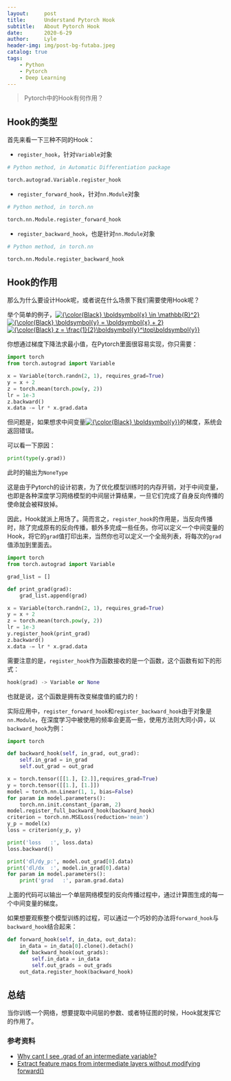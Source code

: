 ```yaml
---
layout:     post
title:      Understand Pytorch Hook
subtitle:   About Pytorch Hook
date:       2020-6-29
author:     Lyle
header-img: img/post-bg-futaba.jpeg
catalog: true
tags:
    - Python
    - Pytorch
    - Deep Learning
---
```


>Pytorch中的Hook有何作用？

## Hook的类型

首先来看一下三种不同的Hook：

- `register_hook`，针对`Variable`对象

```python
# Python method, in Automatic Differentiation package

torch.autograd.Variable.register_hook
```


- `register_forward_hook`，针对`nn.Module`对象

```python
# Python method, in torch.nn

torch.nn.Module.register_forward_hook
```


- `register_backward_hook`，也是针对`nn.Module`对象

```python
# Python method, in torch.nn

torch.nn.Module.register_backward_hook
```

## Hook的作用

那么为什么要设计Hook呢，或者说在什么场景下我们需要使用Hook呢？

<p>举个简单的例子，<a href="https://www.codecogs.com/eqnedit.php?latex=\inline&space;{\color{Black}&space;\boldsymbol{x}&space;\in&space;\mathbb{R}^2}" target="_blank"><img src="https://latex.codecogs.com/svg.latex?\inline&space;{\color{Black}&space;\boldsymbol{x}&space;\in&space;\mathbb{R}^2}" title="{\color{Black} \boldsymbol{x} \in \mathbb{R}^2}" /></a><a href="https://www.codecogs.com/eqnedit.php?latex=\inline&space;{\color{Black}&space;\boldsymbol{y}&space;=&space;\boldsymbol{x}&space;&plus;&space;2}" target="_blank"><img src="https://latex.codecogs.com/svg.latex?\inline&space;{\color{Black}&space;\boldsymbol{y}&space;=&space;\boldsymbol{x}&space;&plus;&space;2}" title="{\color{Black} \boldsymbol{y} = \boldsymbol{x} + 2}" /></a><a href="https://www.codecogs.com/eqnedit.php?latex=\inline&space;{\color{Black}&space;z&space;=&space;\frac{1}{2}\boldsymbol{y}^\top\boldsymbol{y}}" target="_blank"><img src="https://latex.codecogs.com/svg.latex?\inline&space;{\color{Black}&space;z&space;=&space;\frac{1}{2}\boldsymbol{y}^\top\boldsymbol{y}}" title="{\color{Black} z = \frac{1}{2}\boldsymbol{y}^\top\boldsymbol{y}}" /></a></p>

你想通过梯度下降法求最小值，在Pytorch里面很容易实现，你只需要：

```python
import torch
from torch.autograd import Variable

x = Variable(torch.randn(2, 1), requires_grad=True)
y = x + 2
z = torch.mean(torch.pow(y, 2))
lr = 1e-3
z.backward()
x.data -= lr * x.grad.data
```

<p>但问题是，如果想求中间变量<a href="https://www.codecogs.com/eqnedit.php?latex=\inline&space;{\color{Black}&space;\boldsymbol{y}}" target="_blank"><img src="https://latex.codecogs.com/svg.latex?\inline&space;{\color{Black}&space;\boldsymbol{y}}" title="{\color{Black} \boldsymbol{y}}" /></a>的梯度，系统会返回错误。</p>

可以看一下原因：

```python
print(type(y.grad))
```

此时的输出为`NoneType`

这是由于Pytorch的设计初衷，为了优化模型训练时的内存开销，对于中间变量，也即是各种深度学习网络模型的中间层计算结果，一旦它们完成了自身反向传播的使命就会被释放掉。

因此，Hook就派上用场了。简而言之，`register_hook`的作用是，当反向传播时，除了完成原有的反向传播，额外多完成一些任务。你可以定义一个中间变量的Hook，将它的`grad`值打印出来，当然你也可以定义一个全局列表，将每次的`grad`值添加到里面去。

```python
import torch
from torch.autograd import Variable

grad_list = []

def print_grad(grad):
    grad_list.append(grad)

x = Variable(torch.randn(2, 1), requires_grad=True)
y = x + 2
z = torch.mean(torch.pow(y, 2))
lr = 1e-3
y.register_hook(print_grad)
z.backward()
x.data -= lr * x.grad.data
```

需要注意的是，`register_hook`作为函数接收的是一个函数，这个函数有如下的形式：

```python
hook(grad) -> Variable or None
```

也就是说，这个函数是拥有改变梯度值的威力的！

实际应用中，`register_forward_hook`和`register_backward_hook`由于对象是`nn.Module`，在深度学习中被使用的频率会更高一些，使用方法则大同小异，以`backward_hook`为例：

```python
import torch

def backward_hook(self, in_grad, out_grad):
    self.in_grad = in_grad
    self.out_grad = out_grad

x = torch.tensor([[1.], [2.]],requires_grad=True)
y = torch.tensor([[1.], [1.]])
model = torch.nn.Linear(1, 1, bias=False)
for param in model.parameters():
    torch.nn.init.constant_(param, 2)
model.register_full_backward_hook(backward_hook)
criterion = torch.nn.MSELoss(reduction='mean')
y_p = model(x)
loss = criterion(y_p, y)

print('loss   :', loss.data)
loss.backward()

print('dl/dy_p:', model.out_grad[0].data)
print('dl/dx  :', model.in_grad[0].data)
for param in model.parameters():
    print('grad   :', param.grad.data)
```

上面的代码可以输出一个单层网络模型的反向传播过程中，通过计算图生成的每一个中间变量的梯度。

如果想要观察整个模型训练的过程，可以通过一个巧妙的办法将`forward_hook`与`backward_hook`结合起来：

```python
def forward_hook(self, in_data, out_data):
    in_data = in_data[0].clone().detach()
    def backward_hook(out_grads):
        self.in_data = in_data
        self.out_grads = out_grads
    out_data.register_hook(backward_hook)
```

## 总结

当你训练一个网络，想要提取中间层的参数、或者特征图的时候，Hook就发挥它的作用了。

### 参考资料

- [Why cant I see .grad of an intermediate variable?](https://discuss.pytorch.org/t/why-cant-i-see-grad-of-an-intermediate-variable/94)
- [Extract feature maps from intermediate layers without modifying forward()](https://discuss.pytorch.org/t/extract-feature-maps-from-intermediate-layers-without-modifying-forward/1390)
